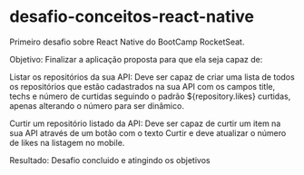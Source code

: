 # desafio-conceitos-react-native
Primeiro desafio sobre React Native do BootCamp RocketSeat.

Objetivo: Finalizar a aplicação proposta para que ela seja capaz de:

Listar os repositórios da sua API: Deve ser capaz de criar uma lista de todos os repositórios que estão cadastrados na sua API com os campos title, techs e número de curtidas seguindo o padrão ${repository.likes} curtidas, apenas alterando o número para ser dinâmico.

Curtir um repositório listado da API: Deve ser capaz de curtir um item na sua API através de um botão com o texto Curtir e deve atualizar o número de likes na listagem no mobile.

Resultado: Desafio concluido e atingindo os objetivos
